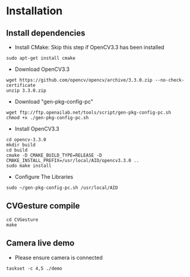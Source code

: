 # Installation

## Install dependencies

* Install CMake:
Skip this step if OpenCV3.3 has been installed
```
sudo apt-get install cmake
```

* Download OpenCV3.3
```
wget https://github.com/opencv/opencv/archive/3.3.0.zip --no-check-certificate
unzip 3.3.0.zip
```

* Download "gen-pkg-config-pc"
```
wget ftp://ftp.openailab.net/tools/script/gen-pkg-config-pc.sh
chmod +x ./gen-pkg-config-pc.sh
```

* Install OpenCV3.3
```
cd opencv-3.3.0
mkdir build
cd build
cmake -D CMAKE_BUILD_TYPE=RELEASE -D CMAKE_INSTALL_PREFIX=/usr/local/AID/opencv3.3.0 ..
sudo make install
```

* Configure The Libraries
```
sudo ~/gen-pkg-config-pc.sh /usr/local/AID
```

## CVGesture compile

```
cd CVGesture
make
```

## Camera live demo 
* Please ensure camera is connected

```
taskset -c 4,5 ./demo
```
